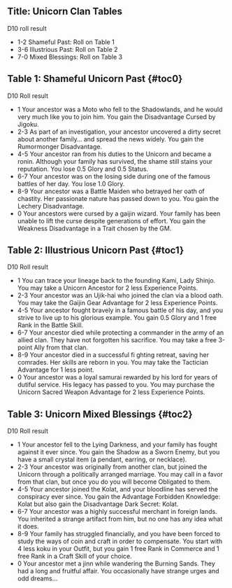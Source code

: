 Title: Unicorn Clan Tables
---
D10 roll result

- 1-2 Shameful Past: Roll on Table 1
- 3-6 Illustrious Past: Roll on Table 2
- 7-0 Mixed Blessings: Roll on Table 3

## <span>Table 1: Shameful Unicorn Past</span> {#toc0}

D10 Roll result

- 1 Your ancestor was a Moto who fell to the Shadowlands, and he would very much like you to join him. You gain the Disadvantage Cursed by Jigoku.
- 2-3 As part of an investigation, your ancestor uncovered a dirty secret about another family… and spread the news widely. You gain the Rumormonger Disadvantage.
- 4-5 Your ancestor ran from his duties to the Unicorn and became a ronin. Although your family has survived, the shame still stains your reputation. You lose 0.5 Glory and 0.5 Status.
- 6-7 Your ancestor was on the losing side during one of the famous battles of her day. You lose 1.0 Glory.
- 8-9 Your ancestor was a Battle Maiden who betrayed her oath of chastity. Her passionate nature has passed down to you. You gain the Lechery Disadvantage.
- 0 Your ancestors were cursed by a gaijin wizard. Your family has been unable to lift the curse despite generations of effort. You gain the Weakness Disadvantage in a Trait chosen by the GM.

## <span>Table 2: Illustrious Unicorn Past</span> {#toc1}

D10 Roll result

- 1 You can trace your lineage back to the founding Kami, Lady Shinjo. You may take a Unicorn Ancestor for 2 less Experience Points.
- 2-3 Your ancestor was an Ujik-hai who joined the clan via a blood oath. You may take the Gaijin Gear Advantage for 2 less Experience Points.
- 4-5 Your ancestor fought bravely in a famous battle of his day, and you strive to live up to his glorious example. You gain 0.5 Glory and 1 free Rank in the Battle Skill.
- 6-7 Your ancestor died while protecting a commander in the army of an allied clan. They have not forgotten his sacrifice. You may take a free 3-point Ally from that clan.
- 8-9 Your ancestor died in a successful fi ghting retreat, saving her comrades. Her skills are reborn in you. You may take the Tactician Advantage for 1 less point.
- 0 Your ancestor was a loyal samurai rewarded by his lord for years of dutiful service. His legacy has passed to you. You may purchase the Unicorn Sacred Weapon Advantage for 2 less Experience Points.

## <span>Table 3: Unicorn Mixed Blessings</span> {#toc2}

D10 Roll result

- 1 Your ancestor fell to the Lying Darkness, and your family has fought against it ever since. You gain the Shadow as a Sworn Enemy, but you have a small crystal item (a pendant, earring, or necklace).
- 2-3 Your ancestor was originally from another clan, but joined the Unicorn through a politically arranged marriage. You may call in a favor from that clan, but once you do you will become Obligated to them.
- 4-5 Your ancestor joined the Kolat, and your bloodline has served the conspiracy ever since. You gain the Advantage Forbidden Knowledge: Kolat but also gain the Disadvantage Dark Secret: Kolat.
- 6-7 Your ancestor was a highly successful merchant in foreign lands. You inherited a strange artifact from him, but no one has any idea what it does.
- 8-9 Your family has struggled financially, and you have been forced to study the ways of coin and craft in order to compensate. You start with 4 less koku in your Outfit, but you gain 1 free Rank in Commerce and 1 free Rank in a Craft Skill of your choice.
- 0 Your ancestor met a jinn while wandering the Burning Sands. They had a long and fruitful affair. You occasionally have strange urges and odd dreams&#8230;

